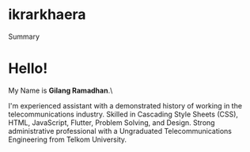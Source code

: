 # ikrarkhaera
Summary

# Hello! 

My Name is **Gilang Ramadhan**.\

I'm experienced assistant with a demonstrated history of working in the telecommunications industry. Skilled in Cascading Style Sheets (CSS), HTML, JavaScript, Flutter, Problem Solving, and Design. Strong administrative professional with a Ungraduated Telecommunications Engineering from Telkom University.

